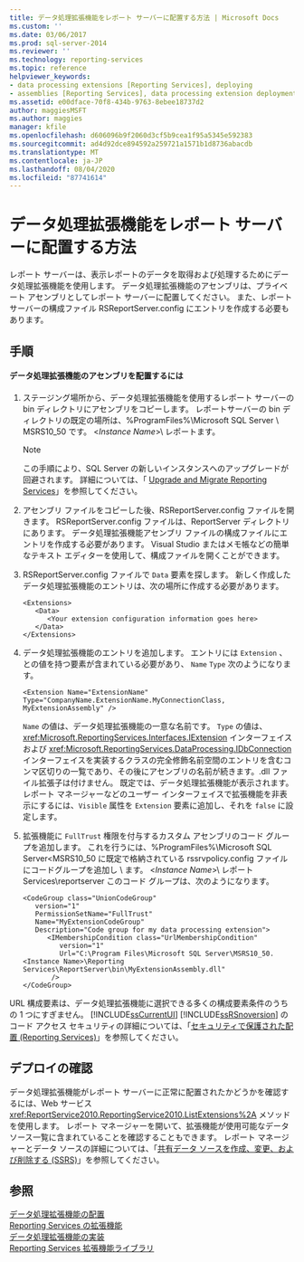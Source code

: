 ```yaml
---
title: データ処理拡張機能をレポート サーバーに配置する方法 | Microsoft Docs
ms.custom: ''
ms.date: 03/06/2017
ms.prod: sql-server-2014
ms.reviewer: ''
ms.technology: reporting-services
ms.topic: reference
helpviewer_keywords:
- data processing extensions [Reporting Services], deploying
- assemblies [Reporting Services], data processing extension deployments
ms.assetid: e00dface-70f8-434b-9763-8ebee18737d2
author: maggiesMSFT
ms.author: maggies
manager: kfile
ms.openlocfilehash: d606096b9f2060d3cf5b9cea1f95a5345e592383
ms.sourcegitcommit: ad4d92dce894592a259721a1571b1d8736abacdb
ms.translationtype: MT
ms.contentlocale: ja-JP
ms.lasthandoff: 08/04/2020
ms.locfileid: "87741614"
---
```

# <a name="how-to-deploy-a-data-processing-extension-to-a-report-server"></a>データ処理拡張機能をレポート サーバーに配置する方法
  レポート サーバーは、表示レポートのデータを取得および処理するためにデータ処理拡張機能を使用します。 データ処理拡張機能のアセンブリは、プライベート アセンブリとしてレポート サーバーに配置してください。 また、レポート サーバーの構成ファイル RSReportServer.config にエントリを作成する必要もあります。  
  
## <a name="procedures"></a>手順  
  
#### <a name="to-deploy-a-data-processing-extension-assembly"></a>データ処理拡張機能のアセンブリを配置するには  
  
1.  ステージング場所から、データ処理拡張機能を使用するレポート サーバーの bin ディレクトリにアセンブリをコピーします。 レポートサーバーの bin ディレクトリの既定の場所は、%ProgramFiles%\Microsoft SQL Server \ MSRS10_50 です。 \<*Instance Name*>\ レポートます。  
  
    > [!NOTE]  
    >  この手順により、SQL Server の新しいインスタンスへのアップグレードが回避されます。 詳細については、「 [Upgrade and Migrate Reporting Services](../../install-windows/upgrade-and-migrate-reporting-services.md)」を参照してください。  
  
2.  アセンブリ ファイルをコピーした後、RSReportServer.config ファイルを開きます。 RSReportServer.config ファイルは、ReportServer ディレクトリにあります。 データ処理拡張機能アセンブリ ファイルの構成ファイルにエントリを作成する必要があります。 Visual Studio またはメモ帳などの簡単なテキスト エディターを使用して、構成ファイルを開くことができます。  
  
3.  RSReportServer.config ファイルで `Data` 要素を探します。 新しく作成したデータ処理拡張機能のエントリは、次の場所に作成する必要があります。  
  
    ```  
    <Extensions>  
       <Data>  
          <Your extension configuration information goes here>  
       </Data>  
    </Extensions>  
    ```  
  
4.  データ処理拡張機能のエントリを追加します。 エントリには `Extension` 、との値を持つ要素が含まれている必要があり、 `Name` `Type` 次のようになります。  
  
    ```  
    <Extension Name="ExtensionName" Type="CompanyName.ExtensionName.MyConnectionClass, MyExtensionAssembly" />  
    ```  
  
     `Name` の値は、データ処理拡張機能の一意な名前です。 `Type` の値は、<xref:Microsoft.ReportingServices.Interfaces.IExtension> インターフェイスおよび <xref:Microsoft.ReportingServices.DataProcessing.IDbConnection> インターフェイスを実装するクラスの完全修飾名前空間のエントリを含むコンマ区切りの一覧であり、その後にアセンブリの名前が続きます。.dll ファイル拡張子は付けません。 既定では、データ処理拡張機能が表示されます。 レポート マネージャーなどのユーザー インターフェイスで拡張機能を非表示にするには、`Visible` 属性を `Extension` 要素に追加し、それを `false` に設定します。  
  
5.  拡張機能に `FullTrust` 権限を付与するカスタム アセンブリのコード グループを追加します。 これを行うには、%ProgramFiles%\Microsoft SQL Server<MSRS10_50 に既定で格納されている rssrvpolicy.config ファイルにコードグループを追加し \\ ます。 \<*Instance Name*>\ レポート Services\reportserver このコード グループは、次のようになります。  
  
    ```  
    <CodeGroup class="UnionCodeGroup"  
       version="1"  
       PermissionSetName="FullTrust"  
       Name="MyExtensionCodeGroup"  
       Description="Code group for my data processing extension">  
          <IMembershipCondition class="UrlMembershipCondition"  
             version="1"  
             Url="C:\Program Files\Microsoft SQL Server\MSRS10_50.<Instance Name>\Reporting Services\ReportServer\bin\MyExtensionAssembly.dll"  
           />  
    </CodeGroup>  
    ```  
  
 URL 構成要素は、データ処理拡張機能に選択できる多くの構成要素条件のうちの 1 つにすぎません。 [!INCLUDE[ssCurrentUI](../../../includes/sscurrentui-md.md)] [!INCLUDE[ssRSnoversion](../../../includes/ssrsnoversion-md.md)] のコード アクセス セキュリティの詳細については、「[セキュリティで保護された配置 &#40;Reporting Services&#41;](../secure-development/secure-development-reporting-services.md)」を参照してください。  
  
## <a name="verifying-the-deployment"></a>デプロイの確認  
 データ処理拡張機能がレポート サーバーに正常に配置されたかどうかを確認するには、Web サービス <xref:ReportService2010.ReportingService2010.ListExtensions%2A> メソッドを使用します。 レポート マネージャーを開いて、拡張機能が使用可能なデータ ソース一覧に含まれていることを確認することもできます。 レポート マネージャーとデータ ソースの詳細については、「[共有データ ソースを作成、変更、および削除する &#40;SSRS&#41;](../../report-data/create-modify-and-delete-shared-data-sources-ssrs.md)」を参照してください。  
  
## <a name="see-also"></a>参照  
 [データ処理拡張機能の配置](deploying-a-data-processing-extension.md)   
 [Reporting Services の拡張機能](../reporting-services-extensions.md)   
 [データ処理拡張機能の実装](implementing-a-data-processing-extension.md)   
 [Reporting Services 拡張機能ライブラリ](../reporting-services-extension-library.md)  
  
  

